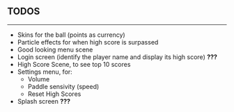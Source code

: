 ## TODOS

---

- Skins for the ball (points as currency)
- Particle effects for when high score is surpassed
- Good looking menu scene
- Login screen (identify the player name and display its high score) **???**
- High Score Scene, to see top 10 scores
- Settings menu, for:
    - Volume
    - Paddle sensivity (speed)
    - Reset High Scores
- Splash screen **???**